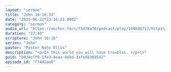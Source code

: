 ```yaml
---
layout: "sermon"
title: "John 16:16:33"
date: "2025-06-22T23:16:21.000Z"
category: "sermon"
audio_url: "https://anchor.fm/s/f5d78a70/podcast/play/104696717/https%3A%2F%2Fd3ctxlq1ktw2nl.cloudfront.net%2Fstaging%2F2025-5-26%2F402883569-44100-2-f1154d8f6c1ea.m4a"
duration: "27:40"
scripture: "John 16:16"
series: "John"
pastor: "Pastor Nate Ellis"
description: "<p>In this world you will have troubles. </p>\n"
guid: "b034cff9-1fe3-4eaa-8ebd-3afe98389541"
episode_id: "f74d2aa6"
---
```


